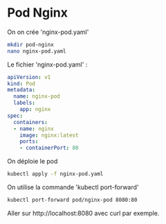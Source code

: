 # Pod Nginx

On on crée 'nginx-pod.yaml'
```bash
mkdir pod-nginx
nano nginx-pod.yaml
```
Le fichier 'nginx-pod.yaml' :
```yaml
apiVersion: v1
kind: Pod
metadata:
  name: nginx-pod
  labels:
    app: nginx
spec:
  containers:
  - name: nginx
    image: nginx:latest
    ports:
    - containerPort: 80
```

On déploie le pod 
```bash
kubectl apply -f nginx-pod.yaml
```

On utilise la commande 'kubectl port-forward'
```bash
kubectl port-forward pod/nginx-pod 8080:80
```

Aller sur http://localhost:8080 avec curl par exemple.
